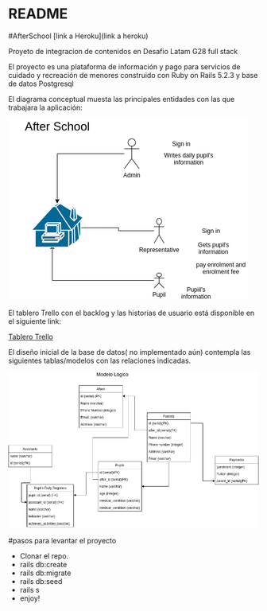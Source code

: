 # README

#AfterSchool
[link a Heroku](link a heroku)

Proyeto de integracion de contenidos en Desafio Latam G28 full stack

El proyecto es una plataforma de información y pago para servicios de cuidado y recreación de menores construido con Ruby on Rails 5.2.3 y base de datos Postgresql

El diagrama conceptual muesta las principales entidades con las que trabajara la aplicación:

![alt text][concept]

[concept]: /afterschool.png "Diagráma conceptual"

El tablero Trello con el backlog y las historias de usuario está disponible en el siguiente link:

[Tablero Trello](https://trello.com/b/ajjvDyCb/after-school)

El diseño inicial de la base de datos( no implementado aún) contempla las siguientes tablas/modelos con las relaciones indicadas.

![alt text][logic]

[logic]: /logic_diagram.png "Diagrama lógico"

#pasos para levantar el proyecto 

- Clonar el repo.
- rails db:create
- rails db:migrate
- rails db:seed
- rails s
- enjoy!


